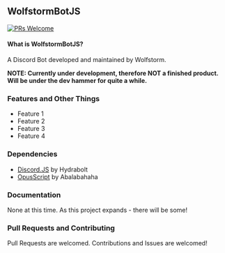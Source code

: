 ## WolfstormBotJS
[![PRs Welcome](https://img.shields.io/badge/PRs-welcome-brightgreen.svg?style=flat-square)](http://makeapullrequest.com)


#### What is WolfstormBotJS?
A Discord Bot developed and maintained by Wolfstorm. 

**NOTE: Currently under development, therefore NOT a finished product. Will be under the dev hammer for quite a while.**

### Features and Other Things

* Feature 1
* Feature 2
* Feature 3
* Feature 4

### Dependencies
* [Discord.JS](https://github.com/hydrabolt/discord.js/) by Hydrabolt
* [OpusScript](https://github.com/abalabahaha/opusscript) by Abalabahaha

### Documentation
None at this time. As this project expands - there will be some!

### Pull Requests and Contributing
Pull Requests are welcomed. Contributions and Issues are welcomed!